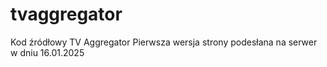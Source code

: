 # tvaggregator
Kod źródłowy TV Aggregator
Pierwsza wersja strony podesłana na serwer w dniu 16.01.2025
